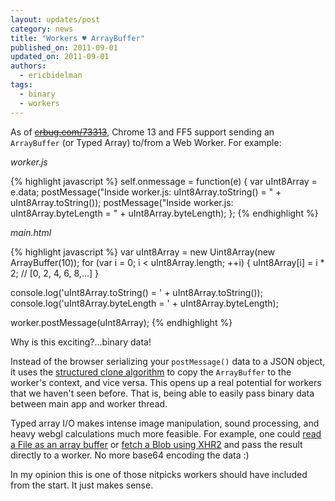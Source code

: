 ```yaml
---
layout: updates/post
category: news
title: "Workers ♥ ArrayBuffer"
published_on: 2011-09-01
updated_on: 2011-09-01
authors:
  - ericbidelman
tags:
  - binary
  - workers
---
```

As of <strike>[crbug.com/73313](http://crbug.com/73313)</strike>, Chrome 13 and FF5 support sending an `ArrayBuffer` (or Typed Array) to/from a Web Worker. For example:

*worker.js*

{% highlight javascript %}
self.onmessage = function(e) {
  var uInt8Array = e.data;
  postMessage("Inside worker.js: uInt8Array.toString() = " + uInt8Array.toString());
  postMessage("Inside worker.js: uInt8Array.byteLength = " + uInt8Array.byteLength);
};
{% endhighlight %}

*main.html*

{% highlight javascript %}
var uInt8Array = new Uint8Array(new ArrayBuffer(10));
for (var i = 0; i < uInt8Array.length; ++i) {
  uInt8Array[i] = i * 2; // [0, 2, 4, 6, 8,...]
}

console.log('uInt8Array.toString() = ' + uInt8Array.toString());
console.log('uInt8Array.byteLength = ' + uInt8Array.byteLength);

worker.postMessage(uInt8Array);
{% endhighlight %}

Why is this exciting?...binary data!

Instead of the browser serializing your `postMessage()` data to a JSON object, it uses the [structured clone algorithm](https://developer.mozilla.org/en/DOM/The_structured_clone_algorithm) to copy the `ArrayBuffer` to the worker's context, and vice versa. This opens up a real potential for workers that we haven't seen before. That is, being able to easily pass binary data between main app and worker thread.

Typed array I/O makes intense image manipulation, sound processing, and heavy webgl calculations much more feasible. For example, one could [read a File as an array buffer](http://www.html5rocks.com/en/tutorials/file/dndfiles/#toc-reading-files) or [fetch a Blob using XHR2](http://www.html5rocks.com/en/tutorials/file/xhr2/#toc-reponseTypeArrayBuffer) and pass the result directly to a worker. No more base64 encoding the data :)

In my opinion this is one of those nitpicks workers should have included from the start. It just makes sense.
